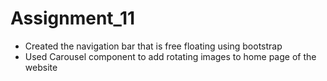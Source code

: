 # Assignment_11
 * Created the navigation bar that is free floating using bootstrap
 * Used Carousel component to add rotating images to home page of the website
